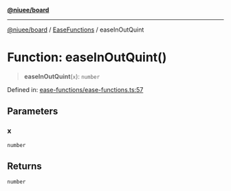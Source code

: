 [**@niuee/board**](../../../README.md)

***

[@niuee/board](../../../globals.md) / [EaseFunctions](../README.md) / easeInOutQuint

# Function: easeInOutQuint()

> **easeInOutQuint**(`x`): `number`

Defined in: [ease-functions/ease-functions.ts:57](https://github.com/niuee/board/blob/cc09a87e934160adef876c4e11d51fd97e78653d/src/ease-functions/ease-functions.ts#L57)

## Parameters

### x

`number`

## Returns

`number`
